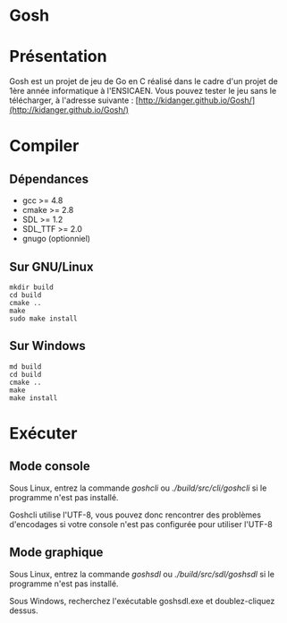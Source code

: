 Gosh
====

Présentation
=======

Gosh est un projet de jeu de Go en C réalisé dans le cadre d'un projet de 1ère année informatique à l'ENSICAEN.
Vous pouvez tester le jeu sans le télécharger, à l'adresse suivante : [http://kidanger.github.io/Gosh/](http://kidanger.github.io/Gosh/)

Compiler
=======

Dépendances
------------

* gcc >= 4.8
* cmake >= 2.8
* SDL >= 1.2
* SDL_TTF >= 2.0
* gnugo (optionniel)

Sur GNU/Linux
------------

```
mkdir build
cd build
cmake ..
make
sudo make install
```

Sur Windows
------------

```
md build
cd build
cmake ..
make
make install
```

Exécuter
=======

Mode console
------------

Sous Linux, entrez la commande *goshcli* ou *./build/src/cli/goshcli* si le programme n'est pas installé.

Goshcli utilise l'UTF-8, vous pouvez donc rencontrer des problèmes d'encodages si votre console n'est pas configurée pour utiliser l'UTF-8


Mode graphique
--------------

Sous Linux, entrez la commande *goshsdl* ou *./build/src/sdl/goshsdl* si le programme n'est pas installé.

Sous Windows, recherchez l'exécutable goshsdl.exe et doublez-cliquez dessus.

